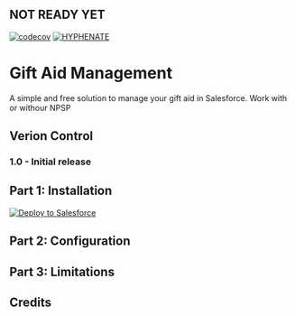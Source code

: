 ## NOT READY YET

[![codecov](https://codecov.io/gh/HYPHENATE/giftAidManagement/branch/master/graph/badge.svg)](https://codecov.io/gh/HYPHENATE/giftAidManagement)
[![HYPHENATE](https://circleci.com/gh/HYPHENATE/giftAidManagement.svg?style=svg&&circle-token=297c83f424a06b21dc3b4fa042318223464f67d7)](https://circleci.com/gh/HYPHENATE/giftAidManagement)

# Gift Aid Management
A simple and free solution to manage your gift aid in Salesforce. Work with or withour NPSP

## Verion Control

### 1.0 - Initial release

## Part 1: Installation

<a href="https://githubsfdeploy.herokuapp.com?owner=HYPHENATE&repo=<<reponame>>">
  <img alt="Deploy to Salesforce"
       src="https://raw.githubusercontent.com/afawcett/githubsfdeploy/master/deploy.png">
</a>

## Part 2: Configuration

## Part 3: Limitations

## Credits